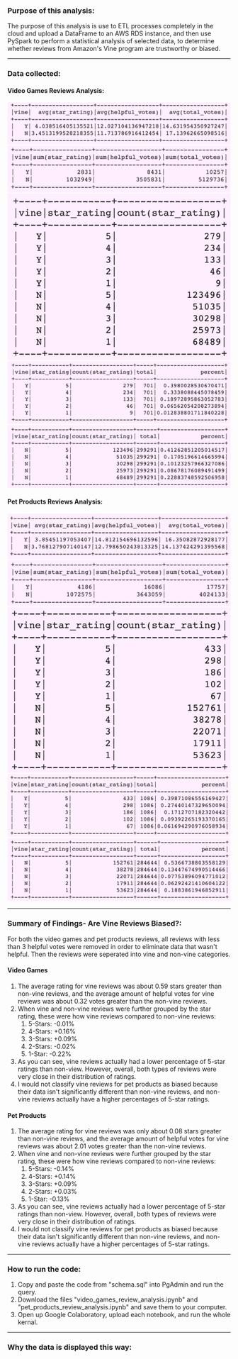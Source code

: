 ### Purpose of this analysis:
The purpose of this analysis is use to ETL processes completely in the cloud and upload a DataFrame to an AWS RDS instance, and then use PySpark to perform a statistical analysis of selected data, to determine whether reviews from Amazon's Vine program are trustworthy or biased.

---

### Data collected:
#### Video Games Reviews Analysis:
![](screenshots/video_games1.png)
![](screenshots/video_games2.png)
![](screenshots/video_games3.png)
![](screenshots/video_games4.png)
![](screenshots/video_games5.png)

#### Pet Products Reviews Analysis:
![](screenshots/pet_products1.png)
![](screenshots/pet_products2.png)
![](screenshots/pet_products3.png)
![](screenshots/pet_products4.png)
![](screenshots/pet_products5.png)

---

### Summary of Findings- Are Vine Reviews Biased?:
For both the video games and pet products reviews, all reviews with less than 3 helpful votes were removed in order to eliminate data that wasn't helpful. Then the reviews were seperated into vine and non-vine categories.

#### Video Games
1. The average rating for vine reviews was about 0.59 stars greater than non-vine reviews, and the average amount of helpful votes for vine reviews was about 0.32 votes greater than the non-vine reviews.
1. When vine and non-vine reviews were further grouped by the star rating, these were how vine reviews compared to non-vine reviews:
    1. 5-Stars: -0.01%
    1. 4-Stars: +0.16%
    1. 3-Stars: +0.09%
    1. 2-Stars: -0.02%
    1. 1-Star: -0.22%
1. As you can see, vine reviews actually had a lower percentage of 5-star ratings than non-view. However, overall, both types of reviews were very close in their distribution of ratings.
1. I would not classify vine reviews for pet products as biased because their data isn't significantly different than non-vine reviews, and non-vine reviews actually have a higher percentages of 5-star ratings.

#### Pet Products
1. The average rating for vine reviews was only about 0.08 stars greater than non-vine reviews, and the average amount of helpful votes for vine reviews was about 2.01 votes greater than the non-vine reviews.
1. When vine and non-vine reviews were further grouped by the star rating, these were how vine reviews compared to non-vine reviews:
    1. 5-Stars: -0.14%
    1. 4-Stars: +0.14%
    1. 3-Stars: +0.09%
    1. 2-Stars: +0.03%
    1. 1-Star: -0.13%
1. As you can see, vine reviews actually had a lower percentage of 5-star ratings than non-view. However, overall, both types of reviews were very close in their distribution of ratings.
1. I would not classify vine reviews for pet products as biased because their data isn't significantly different than non-vine reviews, and non-vine reviews actually have a higher percentages of 5-star ratings.

---

### How to run the code:
1. Copy and paste the code from "schema.sql" into PgAdmin and run the query.
1. Download the files "video_games_review_analysis.ipynb" and "pet_products_review_analysis.ipynb" and save them to your computer.
1. Open up Google Colaboratory, upload each notebook, and run the whole kernal.

---

### Why the data is displayed this way:


